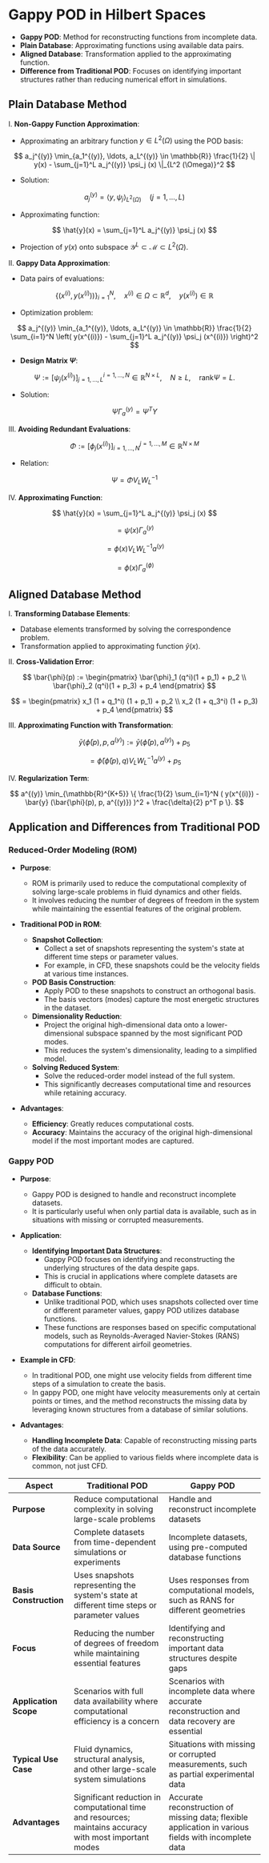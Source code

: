 # Gappy POD in Hilbert Spaces

- **Gappy POD**: Method for reconstructing functions from incomplete data.
- **Plain Database**: Approximating functions using available data pairs.
- **Aligned Database**: Transformation applied to the approximating function.
- **Difference from Traditional POD**: Focuses on identifying important structures rather than reducing numerical effort in simulations.

## Plain Database Method

I. **Non-Gappy Function Approximation**: 

- Approximating an arbitrary function $y \in L^2 (\Omega)$ using the POD basis:
    
$$
a_j^{(y)} \min_{a_1^{(y)}, \ldots, a_L^{(y)} \in \mathbb{R}} \frac{1}{2} \| y(x) - \sum_{j=1}^L a_j^{(y)} \psi_j (x) \|_{L^2 (\Omega)}^2
$$

- Solution:

$$
a_j^{(y)} = \langle y, \psi_j \rangle_{L^2 (\Omega)} \quad (j = 1, \ldots, L)
$$

- Approximating function:

$$
\hat{y}(x) = \sum_{j=1}^L a_j^{(y)} \psi_j (x)
$$

- Projection of $y(x)$ onto subspace $\mathcal{Y}^L \subset \mathcal{M} \subset L^2 (\Omega)$.

II. **Gappy Data Approximation**: 

- Data pairs of evaluations:

$$
\{ ( x^{(i)}, y(x^{(i)}) ) \}_{i=1}^N, \quad x^{(i)} \in \Omega \subset \mathbb{R}^d, \quad y(x^{(i)}) \in \mathbb{R}
$$

- Optimization problem:

$$
a_j^{(y)} \min_{a_1^{(y)}, \ldots, a_L^{(y)} \in \mathbb{R}} \frac{1}{2} \sum_{i=1}^N \left( y(x^{(i)}) - \sum_{j=1}^L a_j^{(y)} \psi_j (x^{(i)}) \right)^2
$$

- **Design Matrix $\Psi$**:

$$
\Psi := \left[ \psi_j (x^{(i)}) \right]_{j=1, \ldots, L}^{i=1, \ldots, N} \in \mathbb{R}^{N \times L}, \quad N \geq L, \quad \text{rank} \Psi = L.
$$

- Solution:

$$
\Psi \Gamma_{a}^{(y)} = \Psi^T Y
$$

III. **Avoiding Redundant Evaluations**:

$$
\Phi := \left[ \phi_j (x^{(i)}) \right]_{i=1, \ldots, N}^{j=1, \ldots, M} \in \mathbb{R}^{N \times M}
$$

- Relation:

$$
\Psi = \Phi V_L W_L^{-1}
$$

IV. **Approximating Function**:

$$
\hat{y}(x) = \sum_{j=1}^L a_j^{(y)} \psi_j (x)
$$

$$
= \psi (x) \Gamma_{a}^{(y)}
$$

$$
= \phi (x) V_L W_L^{-1} a^{(y)}
$$

$$
= \phi (x) \Gamma_{a}^{(\phi)}
$$

## Aligned Database Method

I. **Transforming Database Elements**:

- Database elements transformed by solving the correspondence problem.
- Transformation applied to approximating function $\hat{y}(x)$.

II. **Cross-Validation Error**:

$$
\bar{\phi}(p) := \begin{pmatrix} \bar{\phi}_1 (q^i)(1 + p_1) + p_2 \\ \bar{\phi}_2 (q^i)(1 + p_3) + p_4 \end{pmatrix}
$$


$$
= \begin{pmatrix} x_1 (1 + q_1^i) (1 + p_1) + p_2 \\ x_2 (1 + q_3^i) (1 + p_3) + p_4 \end{pmatrix}
$$

III. **Approximating Function with Transformation**:

$$
\bar{y} (\bar{\phi}(p), p, a^{(y)}) := \bar{y} (\bar{\phi}(p), a^{(y)}) + p_5
$$


$$
= \bar{\phi} (\bar{\phi}(p), q) V_L W_L^{-1} a^{(y)} + p_5
$$


IV. **Regularization Term**:
  
$$
a^{(y)} \min_{\mathbb{R}^{K+5}} \{ \frac{1}{2} \sum_{i=1}^N ( y(x^{(i)}) - \bar{y} (\bar{\phi}(p), p, a^{(y)}) )^2 + \frac{\delta}{2} p^T p \}.
$$


## Application and Differences from Traditional POD

### Reduced-Order Modeling (ROM)
- **Purpose**: 
  - ROM is primarily used to reduce the computational complexity of solving large-scale problems in fluid dynamics and other fields.
  - It involves reducing the number of degrees of freedom in the system while maintaining the essential features of the original problem.

- **Traditional POD in ROM**:
  - **Snapshot Collection**:
    - Collect a set of snapshots representing the system's state at different time steps or parameter values.
    - For example, in CFD, these snapshots could be the velocity fields at various time instances.
  - **POD Basis Construction**:
    - Apply POD to these snapshots to construct an orthogonal basis.
    - The basis vectors (modes) capture the most energetic structures in the dataset.
  - **Dimensionality Reduction**:
    - Project the original high-dimensional data onto a lower-dimensional subspace spanned by the most significant POD modes.
    - This reduces the system's dimensionality, leading to a simplified model.
  - **Solving Reduced System**:
    - Solve the reduced-order model instead of the full system.
    - This significantly decreases computational time and resources while retaining accuracy.

- **Advantages**:
  - **Efficiency**: Greatly reduces computational costs.
  - **Accuracy**: Maintains the accuracy of the original high-dimensional model if the most important modes are captured.

### Gappy POD
- **Purpose**:
  - Gappy POD is designed to handle and reconstruct incomplete datasets.
  - It is particularly useful when only partial data is available, such as in situations with missing or corrupted measurements.

- **Application**:
  - **Identifying Important Data Structures**:
    - Gappy POD focuses on identifying and reconstructing the underlying structures of the data despite gaps.
    - This is crucial in applications where complete datasets are difficult to obtain.
  - **Database Functions**:
    - Unlike traditional POD, which uses snapshots collected over time or different parameter values, gappy POD utilizes database functions.
    - These functions are responses based on specific computational models, such as Reynolds-Averaged Navier-Stokes (RANS) computations for different airfoil geometries.

- **Example in CFD**:
  - In traditional POD, one might use velocity fields from different time steps of a simulation to create the basis.
  - In gappy POD, one might have velocity measurements only at certain points or times, and the method reconstructs the missing data by leveraging known structures from a database of similar solutions.

- **Advantages**:
  - **Handling Incomplete Data**: Capable of reconstructing missing parts of the data accurately.
  - **Flexibility**: Can be applied to various fields where incomplete data is common, not just CFD.

| Aspect                 | Traditional POD                                      | Gappy POD                                         |
|------------------------|------------------------------------------------------|--------------------------------------------------|
| **Purpose**            | Reduce computational complexity in solving large-scale problems | Handle and reconstruct incomplete datasets       |
| **Data Source**        | Complete datasets from time-dependent simulations or experiments | Incomplete datasets, using pre-computed database functions |
| **Basis Construction** | Uses snapshots representing the system's state at different time steps or parameter values | Uses responses from computational models, such as RANS for different geometries |
| **Focus**              | Reducing the number of degrees of freedom while maintaining essential features | Identifying and reconstructing important data structures despite gaps |
| **Application Scope**  | Scenarios with full data availability where computational efficiency is a concern | Scenarios with incomplete data where accurate reconstruction and data recovery are essential |
| **Typical Use Case**   | Fluid dynamics, structural analysis, and other large-scale system simulations | Situations with missing or corrupted measurements, such as partial experimental data |
| **Advantages**         | Significant reduction in computational time and resources; maintains accuracy with most important modes | Accurate reconstruction of missing data; flexible application in various fields with incomplete data |

